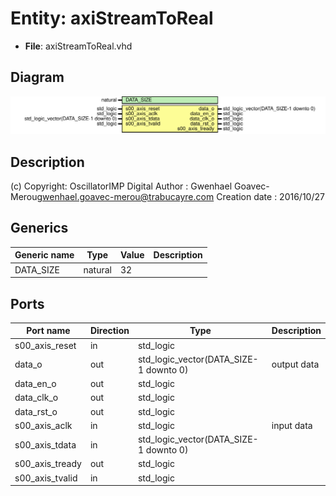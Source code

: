 # Entity: axiStreamToReal

- **File**: axiStreamToReal.vhd
## Diagram

![Diagram](axiStreamToReal.svg "Diagram")
## Description

(c) Copyright: OscillatorIMP Digital
Author : Gwenhael Goavec-Merou<gwenhael.goavec-merou@trabucayre.com>
Creation date : 2016/10/27
## Generics

| Generic name | Type    | Value | Description |
| ------------ | ------- | ----- | ----------- |
| DATA_SIZE    | natural | 32    |             |
## Ports

| Port name       | Direction | Type                                   | Description |
| --------------- | --------- | -------------------------------------- | ----------- |
| s00_axis_reset  | in        | std_logic                              |             |
| data_o          | out       | std_logic_vector(DATA_SIZE-1 downto 0) | output data |
| data_en_o       | out       | std_logic                              |             |
| data_clk_o      | out       | std_logic                              |             |
| data_rst_o      | out       | std_logic                              |             |
| s00_axis_aclk   | in        | std_logic                              | input data  |
| s00_axis_tdata  | in        | std_logic_vector(DATA_SIZE-1 downto 0) |             |
| s00_axis_tready | out       | std_logic                              |             |
| s00_axis_tvalid | in        | std_logic                              |             |
